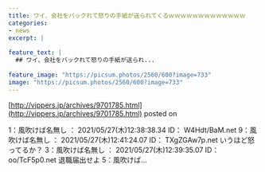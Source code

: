 ```yaml
---
title: ワイ、会社をバックれて怒りの手紙が送られてくるｗｗｗｗｗｗｗｗｗｗｗｗｗ
categories:
- news
excerpt: |
  
feature_text: |
  ## ワイ、会社をバックれて怒りの手紙が送られ...
  
feature_image: "https://picsum.photos/2560/600?image=733"
image: "https://picsum.photos/2560/600?image=733"
---
```


[http://vippers.jp/archives/9701785.html](http://vippers.jp/archives/9701785.html)
posted on 

<!--more-->

1：風吹けば名無し ： 2021/05/27(木)12:38:38.34 ID： W4Hdt/BaM.net 9：風吹けば名無し ： 2021/05/27(木)12:41:24.07 ID： TXgZGAw7p.net いうほど怒ってるか？ 3：風吹けば名無し ： 2021/05/27(木)12:39:35.07 ID： oo/TcF5p0.net 退職届出せよ 5：風吹けば...
